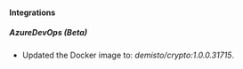 #### Integrations
##### AzureDevOps (Beta)
- Updated the Docker image to: *demisto/crypto:1.0.0.31715*.
